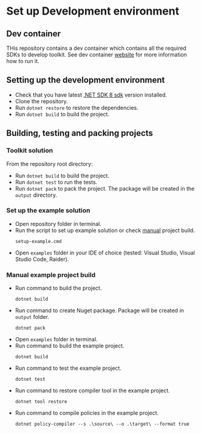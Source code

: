 # Set up Development environment

## Dev container

THis repository contains a dev container which contains all the required SDKs to develop toolkit.
See dev container [website](https://containers.dev/supporting) for more information how to run it.

## Setting up the development environment

* Check that you have latest [.NET SDK 8 sdk](https://dotnet.microsoft.com/en-us/download/dotnet/8.0) version installed.
* Clone the repository.
* Run `dotnet restore` to restore the dependencies.
* Run `dotnet build` to build the project.

## Building, testing and packing projects

### Toolkit solution

From the repository root directory:

* Run `dotnet build` to build the project.
* Run `dotnet test` to run the tests.
* Run `dotnet pack` to pack the project. The package will be created in the `output` directory.

### Set up the example solution

* Open repository folder in terminal.
* Run the script to set up example solution or check [manual](#manual-example-project-build) project build.
    ```shell
    setup-example.cmd
    ```
* Open `examples` folder in your IDE of choice (tested: Visual Studio, Visual Studio Code, Raider).

### Manual example project build

* Run command to build the project.
    ```shell
    dotnet build
    ```
* Run command to create Nuget package. Package will be created in `output` folder.
    ```shell
    dotnet pack
    ```
* Open `examples` folder in terminal.
* Run command to build the example project.
   ```shell
   dotnet build
   ```
* Run command to test the example project.
   ```shell
   dotnet test
   ```
* Run command to restore compiler tool in the example project.
   ```shell
   dotnet tool restore
  ```
* Run command to compile policies in the example project.
   ```shell
   dotnet policy-compiler --s .\source\ --o .\target\ --format true
   ```